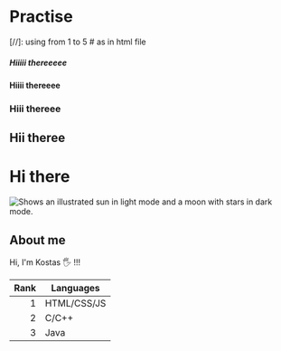 # Practise
[//]: using from 1 to 5 # as in html file 
##### Hiiiii thereeeee 
#### Hiiii thereeee
### Hiii thereee
## Hii theree
# Hi there 
<picture>
  <source media="(prefers-color-scheme: dark)" srcset="https://user-images.githubusercontent.com/25423296/163456776-7f95b81a-f1ed-45f7-b7ab-8fa810d529fa.png">
  <source media="(prefers-color-scheme: light)" srcset="https://user-images.githubusercontent.com/25423296/163456779-a8556205-d0a5-45e2-ac17-42d089e3c3f8.png">
  <img alt="Shows an illustrated sun in light mode and a moon with stars in dark mode." src="https://user-images.githubusercontent.com/25423296/163456779-a8556205-d0a5-45e2-ac17-42d089e3c3f8.png">
</picture>

## About me
Hi, I'm Kostas 🖐 !!!

| Rank | Languages | 
|-----:|-----------|
|     1|HTML/CSS/JS|
|     2|C/C++      |
|     3|Java       |
